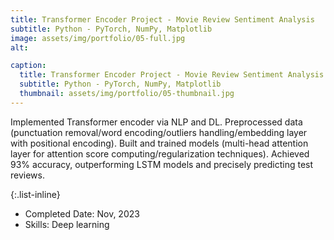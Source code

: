 ```yaml
---
title: Transformer Encoder Project - Movie Review Sentiment Analysis
subtitle: Python - PyTorch, NumPy, Matplotlib
image: assets/img/portfolio/05-full.jpg
alt: 

caption:
  title: Transformer Encoder Project - Movie Review Sentiment Analysis
  subtitle: Python - PyTorch, NumPy, Matplotlib
  thumbnail: assets/img/portfolio/05-thumbnail.jpg
---
```

Implemented Transformer encoder via NLP and DL. Preprocessed data (punctuation removal/word encoding/outliers 
handling/embedding layer with positional encoding). Built and trained models (multi-head attention layer for attention score computing/regularization techniques). Achieved 93% accuracy, outperforming LSTM models and precisely predicting test reviews.

{:.list-inline}
- Completed Date: Nov, 2023
- Skills: Deep learning

